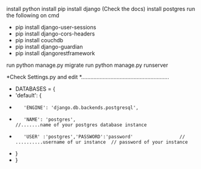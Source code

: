install python
install pip 
install django (Check the docs)
install postgres
run the following on cmd
* pip install django-user-sessions 
* pip install django-cors-headers
* pip install couchdb
* pip install django-guardian
* pip install djangorestframework

run  python manage.py migrate
run python manage.py runserver


*Check Settings.py and edit 
*.........................................................
* DATABASES = {
*    'default': {
*        'ENGINE': 'django.db.backends.postgresql',
*        'NAME': 'postgres',                                      //.......name of your postgres database instance
*        'USER' :'postgres','PASSWORD':'password'                 // ..........username of ur instance  // password of your instance
*   }
* }


